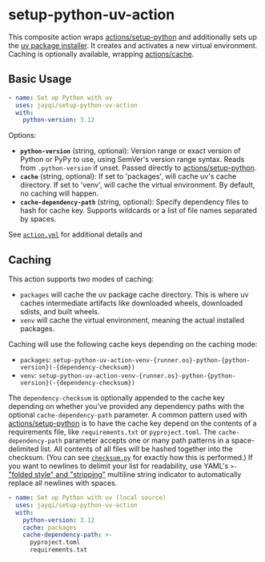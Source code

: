 # setup-python-uv-action

This composite action wraps [actions/setup-python](https://github.com/actions/setup-python) and additionally sets up the [uv package installer](https://github.com/astral-sh/uv). It creates and activates a new virtual environment. Caching is optionally available, wrapping [actions/cache](https://github.com/actions/cache).

## Basic Usage

```yaml
- name: Set up Python with uv
  uses: jayqi/setup-python-uv-action
  with:
    python-version: 3.12
```

Options: 

- **`python-version`** (string, optional): Version range or exact version of Python or PyPy to use, using SemVer's version range syntax. Reads from `.python-version` if unset. Passed directly to [actions/setup-python](https://github.com/actions/setup-python).
- **`cache`** (string, optional): If set to 'packages', will cache uv's cache directory. If set to 'venv', will cache the virtual environment. By default, no caching will happen.
- **`cache-dependency-path`** (string, optional): Specify dependency files to hash for cache key. Supports wildcards or a list of file names separated by spaces.

See [`action.yml`](./action.yml) for additional details and 

## Caching

This action supports two modes of caching: 

- `packages` will cache the uv package cache directory. This is where uv caches intermediate artifacts like downloaded wheels, downloaded sdists, and built wheels. 
- `venv` will cache the virtual environment, meaning the actual installed packages. 

Caching will use the following cache keys depending on the caching mode:

- `packages`: `setup-python-uv-action-venv-{runner.os}-python-{python-version}(-{dependency-checksum})`
- `venv`: `setup-python-uv-action-venv-{runner.os}-python-{python-version}(-{dependency-checksum})`

The `dependency-checksum` is optionally appended to the cache key depending on whether you've provided any dependency paths with the optional `cache-dependency-path` parameter. A common pattern used with [actions/setup-python](https://github.com/actions/setup-python) is to have the cache key depend on the contents of a requirements file, like `requirements.txt` or `pyproject.toml`. The `cache-dependency-path` parameter accepts one or many path patterns in a space-delimited list. All contents of all files will be hashed together into the checksum. (You can see [`checksum.py`](./checksum.py) for exactly how this is performed.) If you want to newlines to delimit your list for readability, use YAML's `>-` ["folded style" and "stripping"](https://yaml-multiline.info/) multiline string indicator to automatically replace all newlines with spaces.

```yaml
- name: Set up Python with uv (local source)
  uses: jayqi/setup-python-uv-action
  with:
    python-version: 3.12
    cache: packages
    cache-dependency-path: >-
      pyproject.toml
      requirements.txt
```
